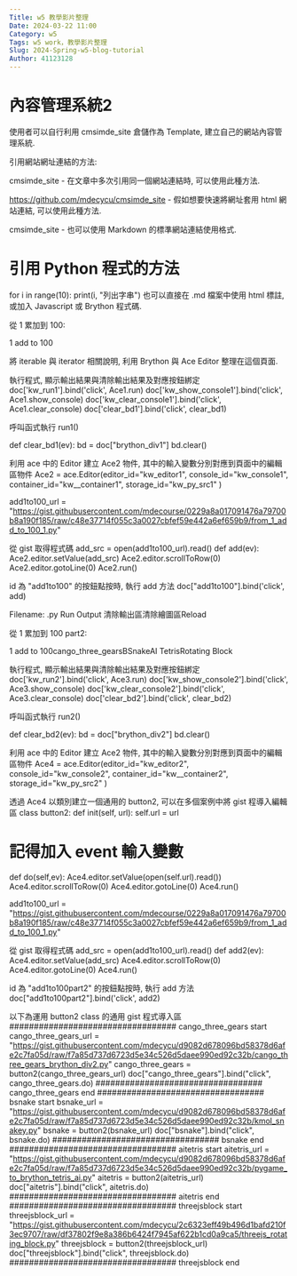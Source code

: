 ```yaml
---
Title: w5 教學影片整理 
Date: 2024-03-22 11:00 
Category: w5 
Tags: w5 work，教學影片整理
Slug: 2024-Spring-w5-blog-tutorial 
Author: 41123128
---
```




<!-- PELICAN_END_SUMMARY -->

# 內容管理系統2
使用者可以自行利用 cmsimde_site 倉儲作為 Template, 建立自己的網站內容管理系統.

引用網站網址連結的方法:

cmsimde_site - 在文章中多次引用同一個網站連結時, 可以使用此種方法.

https://github.com/mdecycu/cmsimde_site - 假如想要快速將網址套用 html 網站連結, 可以使用此種方法.

cmsimde_site - 也可以使用 Markdown 的標準網站連結使用格式.

# 引用 Python 程式的方法
for i in range(10):
    print(i, "列出字串")
也可以直接在 .md 檔案中使用 html 標註, 或加入 Javascript 或 Brython 程式碼.

從 1 累加到 100:

1 add to 100

將 iterable 與 iterator 相關說明, 利用 Brython 與 Ace Editor 整理在這個頁面.

執行程式, 顯示輸出結果與清除輸出結果及對應按鈕綁定
doc['kw_run1'].bind('click', Ace1.run) doc['kw_show_console1'].bind('click', Ace1.show_console) doc['kw_clear_console1'].bind('click', Ace1.clear_console) doc['clear_bd1'].bind('click', clear_bd1)

呼叫函式執行
run1()

def clear_bd1(ev): bd = doc["brython_div1"] bd.clear()

利用 ace 中的 Editor 建立 Ace2 物件, 其中的輸入變數分別對應到頁面中的編輯區物件
Ace2 = ace.Editor(editor_id="kw_editor1", console_id="kw_console1", container_id="kw__container1", storage_id="kw_py_src1" )

add1to100_url = "https://gist.githubusercontent.com/mdecourse/0229a8a017091476a79700b8a190f185/raw/c48e37714f055c3a0027cbfef59e442a6ef659b9/from_1_add_to_100_1.py"

從 gist 取得程式碼
add_src = open(add1to100_url).read() def add(ev): Ace2.editor.setValue(add_src) Ace2.editor.scrollToRow(0) Ace2.editor.gotoLine(0) Ace2.run()

id 為 "add1to100" 的按鈕點按時, 執行 add 方法
doc["add1to100"].bind('click', add)

Filename: 
.py 
Run Output 清除輸出區清除繪圖區Reload

從 1 累加到 100 part2:

1 add to 100cango_three_gearsBSnakeAI TetrisRotating Block

執行程式, 顯示輸出結果與清除輸出結果及對應按鈕綁定
doc['kw_run2'].bind('click', Ace3.run) doc['kw_show_console2'].bind('click', Ace3.show_console) doc['kw_clear_console2'].bind('click', Ace3.clear_console) doc['clear_bd2'].bind('click', clear_bd2)

呼叫函式執行
run2()

def clear_bd2(ev): bd = doc["brython_div2"] bd.clear()

利用 ace 中的 Editor 建立 Ace2 物件, 其中的輸入變數分別對應到頁面中的編輯區物件
Ace4 = ace.Editor(editor_id="kw_editor2", console_id="kw_console2", container_id="kw__container2", storage_id="kw_py_src2" )

透過 Ace4 以類別建立一個通用的 button2, 可以在多個案例中將 gist 程導入編輯區
class button2: def init(self, url): self.url = url

# 記得加入 event 輸入變數
def do(self,ev):
    Ace4.editor.setValue(open(self.url).read())
    Ace4.editor.scrollToRow(0)
    Ace4.editor.gotoLine(0)
    Ace4.run()

add1to100_url = "https://gist.githubusercontent.com/mdecourse/0229a8a017091476a79700b8a190f185/raw/c48e37714f055c3a0027cbfef59e442a6ef659b9/from_1_add_to_100_1.py"

從 gist 取得程式碼
add_src = open(add1to100_url).read() def add2(ev): Ace4.editor.setValue(add_src) Ace4.editor.scrollToRow(0) Ace4.editor.gotoLine(0) Ace4.run()

id 為 "add1to100part2" 的按鈕點按時, 執行 add 方法
doc["add1to100part2"].bind('click', add2)

以下為運用 button2 class 的通用 gist 程式導入區
################################## cango_three_gears start cango_three_gears_url = "https://gist.githubusercontent.com/mdecycu/d9082d678096bd58378d6afe2c7fa05d/raw/f7a85d737d6723d5e34c526d5daee990ed92c32b/cango_three_gears_brython_div2.py" cango_three_gears = button2(cango_three_gears_url) doc["cango_three_gears"].bind("click", cango_three_gears.do) ################################## cango_three_gears end ################################## bsnake start bsnake_url = "https://gist.githubusercontent.com/mdecycu/d9082d678096bd58378d6afe2c7fa05d/raw/f7a85d737d6723d5e34c526d5daee990ed92c32b/kmol_snakey.py" bsnake = button2(bsnake_url) doc["bsnake"].bind("click", bsnake.do) ################################## bsnake end ################################## aitetris start aitetris_url = "https://gist.githubusercontent.com/mdecycu/d9082d678096bd58378d6afe2c7fa05d/raw/f7a85d737d6723d5e34c526d5daee990ed92c32b/pygame_to_brython_tetris_ai.py" aitetris = button2(aitetris_url) doc["aitetris"].bind("click", aitetris.do) ################################## aitetris end ################################## threejsblock start threejsblock_url = "https://gist.githubusercontent.com/mdecycu/2c6323eff49b496d1bafd210f3ec9707/raw/df37802f9e8a386b6424f7945af622b1cd0a9ca5/threejs_rotating_block.py" threejsblock = button2(threejsblock_url) doc["threejsblock"].bind("click", threejsblock.do) ################################## threejsblock end